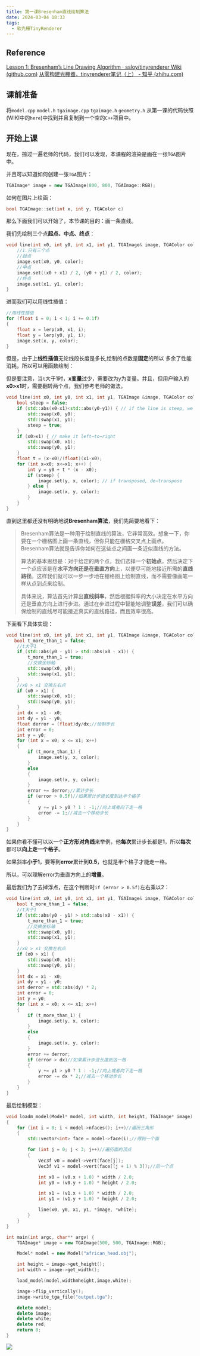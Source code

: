 ```yaml
---
title: 第一课Bresenham直线绘制算法
date: 2024-03-04 18:33
tags:
  - 软光栅TinyRenderer
---
```


## Reference

[Lesson 1: Bresenham’s Line Drawing Algorithm · ssloy/tinyrenderer Wiki (github.com)](https://github.com/ssloy/tinyrenderer/wiki/Lesson-1:-Bresenham%E2%80%99s-Line-Drawing-Algorithm)
[从零构建光栅器，tinyrenderer笔记（上） - 知乎 (zhihu.com)](https://zhuanlan.zhihu.com/p/399056546)

## 课前准备

将`model.cpp` `model.h`  `tgaimage.cpp` `tgaimage.h` `geometry.h` 从第一课的代码快照(WIKI中的`here`)中找到并且复制到一个空的`C++`项目中。

## 开始上课

现在，掠过一遍老师的代码，我们可以发现，本课程的渲染是画在一张`TGA`图片中。

并且可以知道如何创建一张`TGA`图片：

```C++
TGAImage* image = new TGAImage(800, 800, TGAImage::RGB);
```

如何在图片上绘画：

```C++
bool TGAImage::set(int x, int y, TGAColor c)
```

那么下面我们可以开始了，本节课的目的：画一条直线。

我们先绘制三个点**起点、中点、终点**：

```C++
void line(int x0, int y0, int x1, int y1, TGAImage& image, TGAColor color) {
	//1.只有三个点
	//起点
	image.set(x0, y0, color);
	//中点
	image.set((x0 + x1) / 2, (y0 + y1) / 2, color);
	//终点
	image.set(x1, y1, color);
}
```

进而我们可以用线性插值：

```C++
//用线性插值
for (float i = 0; i < 1; i += 0.1f)
{
	float x = lerp(x0, x1, i);
	float y = lerp(y0, y1, i);
	image.set(x, y, color);
}
```

但是，由于上**线性插值**无论线段长度是多长,绘制的点数是**固定**的所以 多余了性能消耗，所以可以用函数绘制：

但是要注意，当`t`大于1时，**x变量**过少，需要改为y为变量。并且，但用户输入的**x0>x1**时，需要翻转两个点，我们参考老师的做法。

```C++
void line(int x0, int y0, int x1, int y1, TGAImage &image, TGAColor color) { 
    bool steep = false; 
    if (std::abs(x0-x1)<std::abs(y0-y1)) { // if the line is steep, we transpose the image 
        std::swap(x0, y0); 
        std::swap(x1, y1); 
        steep = true; 
    } 
    if (x0>x1) { // make it left−to−right 
        std::swap(x0, x1); 
        std::swap(y0, y1); 
    }
    float t = (x-x0)/(float)(x1-x0);  
    for (int x=x0; x<=x1; x++) { 
        int y = y0 + t * (x - x0);
        if (steep) { 
            image.set(y, x, color); // if transposed, de−transpose 
        } else { 
            image.set(x, y, color); 
        } 
    } 
}
```

直到这里都还没有明确地说**Bresenham算法**，我们先简要地看下：

>Bresenham算法是一种用于绘制直线的算法，它非常高效。想象一下，你要在一个栅格图上画一条直线，但你只能在栅格交叉点上画点。Bresenham算法就是告诉你如何在这些点之间画一条近似直线的方法。
>
>算法的基本思想是：对于给定的两个点，我们选择一个**初始点**，然后决定下一个点应该是在**水平方向还是在垂直方向**上，以便尽可能地接近所需的**直线路径**。这样我们就可以一步一步地在栅格图上绘制直线，而不需要像画笔一样从点到点来绘制。
>
>具体来说，算法首先计算出**直线斜率**，然后根据斜率的大小决定在水平方向还是垂直方向上进行步进。通过在步进过程中智能地调整**误差**，我们可以确保绘制的直线尽可能接近真实的直线路径，而且效率很高。

下面看下具体实现：

```C++
void line(int x0, int y0, int x1, int y1, TGAImage &image, TGAColor color) { 
   bool t_more_than_1 = false;
	//t大于1
	if (std::abs(y0 - y1) > std::abs(x0 - x1)) {
		t_more_than_1 = true;
		//交换坐标轴
		std::swap(x0, y0);
		std::swap(x1, y1);
	}
	//x0 > x1 交换左右点
	if (x0 > x1) {
		std::swap(x0, x1);
		std::swap(y0, y1);
	}
	int dx = x1 - x0;
	int dy = y1 - y0;
	float derror = (float)dy/dx;//绘制步长
	int error = 0;
	int y = y0;
	for (int x = x0; x <= x1; x++)
	{
		if (t_more_than_1) {
			image.set(y, x, color);
		}
		else
		{
			image.set(x, y, color);
		}
		error += derror;//累计步长
		if (error > 0.5f)//如果累计步进长度到达半个格子
		{
			y += y1 > y0 ? 1 : -1;//向上或者向下走一格
			error -= 1;//减去一个移动步长
		}
	}
}
```

如果你看不懂可以以一个**正方形对角线**来举例，他**每次**累计步长都是**1**，所以**每次**都可以**向上走一个格子**。

如果斜率**小于1**，要等到**error**累计到**0.5**，也就是半个格子才能走一格。

所以，可以理解error为垂直方向上的**增量**。

最后我们为了去掉浮点，在这个判断时`if (error > 0.5f)`左右乘以2：

```C++
void line(int x0, int y0, int x1, int y1, TGAImage& image, TGAColor color) {
	bool t_more_than_1 = false;
	//t大于1
	if (std::abs(y0 - y1) > std::abs(x0 - x1)) {
		t_more_than_1 = true;
		//交换坐标轴
		std::swap(x0, y0);
		std::swap(x1, y1);
	}
	//x0 > x1 交换左右点
	if (x0 > x1) {
		std::swap(x0, x1);
		std::swap(y0, y1);
	}
	int dx = x1 - x0;
	int dy = y1 - y0;
	int derror = std::abs(dy) * 2;
	int error = 0;
	int y = y0;
	for (int x = x0; x <= x1; x++)
	{
		if (t_more_than_1) {
			image.set(y, x, color);
		}
		else
		{
			image.set(x, y, color);
		}
		error += derror;
		if (error > dx)//如果累计步进长度到达一格
		{
			y += y1 > y0 ? 1 : -1;//向上或者向下走一格
			error -= dx * 2;//减去一个移动步长
		}
	}
}
```

最后绘制模型：

```C++
void loadm_model(Model* model, int width, int height, TGAImage* image)
{
	for (int i = 0; i < model->nfaces(); i++)//遍历三角形
	{
		std::vector<int> face = model->face(i);//得到一个面

		for (int j = 0; j < 3; j++)//遍历面的顶点
		{
			Vec3f v0 = model->vert(face[j]);
			Vec3f v1 = model->vert(face[(j + 1) % 3]);//后一个点

			int x0 = (v0.x + 1.0) * width / 2.0;
			int y0 = (v0.y + 1.0) * height / 2.0;

			int x1 = (v1.x + 1.0) * width / 2.0;
			int y1 = (v1.y + 1.0) * height / 2.0;

			line(x0, y0, x1, y1, *image, *white);
		}
	}
}

int main(int argc, char** argv) {
	TGAImage* image = new TGAImage(500, 500, TGAImage::RGB);

	Model* model = new Model("african_head.obj");

	int height = image->get_height();
	int width = image->get_width();

	load_model(model,widthmheight,image,white);

	image->flip_vertically();
	image->write_tga_file("output.tga");

	delete model;
	delete image;
	delete white;
	delete red;
	return 0;
}
```

![](/images/posts/Pasted%20image%2020240304183343.png)